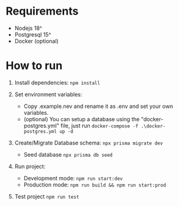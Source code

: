 # Requirements

- Nodejs 18^
- Postgresql 15^
- Docker (optional)

# How to run

1. Install dependencies:
   `npm install`

2. Set environment variables:

   - Copy .example.nev and rename it as .env and set your own variables.
   - (optional) You can setup a database using the "docker-postgres.yml" file, just run `docker-compose -f .\docker-postgres.yml up -d`

3. Create/Migrate Database schema: `npx prisma migrate dev`

   - Seed database `npx prisma db seed`

4. Run project:

   - Development mode: `npm run start:dev`
   - Production mode: `npm run build && npm run start:prod`

5. Test project `npm run test`
